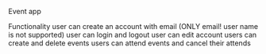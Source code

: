 Event app

Functionality
  user can create an account with email (ONLY email! user name is not supported)
  user can login and logout
  user can edit account 
  users can create and delete events
  users can attend events and cancel their attends
